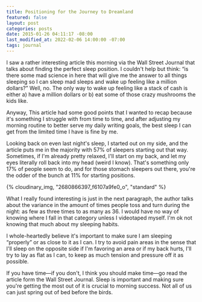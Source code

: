 ```yaml
---
title: Positioning for the Journey to Dreamland
featured: false
layout: post
categories: posts
date: 2015-01-26 04:11:17 -08:00
last_modified_at: 2022-02-06 14:00:00 -07:00
tags: journal
---
```


I saw a rather interesting article this morning via the Wall Street Journal that talks about finding the perfect sleep position. I couldn't help but think: “is there some mad science in here that will give me the answer to all things sleeping so I can sleep mad sleeps and wake up feeling like a million dollars?” Well, no. The only way to wake up feeling like a stack of cash is either a) have a million dollars or b) eat some of those crazy mushrooms the kids like.

Anyway, This article had some good points that I wanted to recap because it's something I struggle with from time to time, and after adjusting my morning routine to better serve my daily writing goals, the best sleep I can get from the limited time I have is fine by me.

Looking back on even last night's sleep, I started out on my side, and the article puts me in the majority with 57% of sleepers starting out that way. Sometimes, if I'm already pretty relaxed, I'll start on my back, and let my eyes literally roll back into my head (weird I know). That's something only 17% of people seem to do, and for those stomach sleepers out there, you're the odder of the bunch at 11% for starting positions.

{% cloudinary_img, "2680866397_f6107a9fe0_o", "standard" %}

What I really found interesting is just in the next paragraph, the author talks about the variance in the amount of times people toss and turn during the night: as few as three times to as many as 36. I would have no way of knowing where I fall in that category unless I videotaped myself. I'm ok not knowing that much about my sleeping habits.

I whole-heartedly believe it's important to make sure I am sleeping “properly” or as close to it as I can. I try to avoid pain areas in the sense that I'll sleep on the opposite side if I'm favoring an area or if my back hurts, I'll try to lay as flat as I can, to keep as much tension and pressure off it as possible.

If you have time—if you don't, I think you should make time—go read the article form the Wall Street Journal. Sleep is important and making sure you're getting the most out of it is crucial to morning success. Not all of us can just spring out of bed before the birds.

